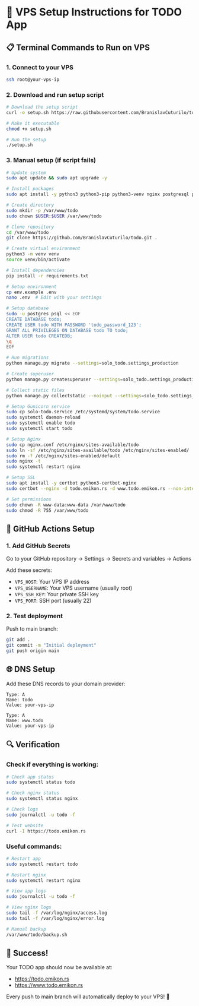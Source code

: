 # 🚀 VPS Setup Instructions for TODO App

## 📋 Terminal Commands to Run on VPS

### 1. Connect to your VPS
```bash
ssh root@your-vps-ip
```

### 2. Download and run setup script
```bash
# Download the setup script
curl -o setup.sh https://raw.githubusercontent.com/BranislavCuturilo/todo/main/setup.sh

# Make it executable
chmod +x setup.sh

# Run the setup
./setup.sh
```

### 3. Manual setup (if script fails)
```bash
# Update system
sudo apt update && sudo apt upgrade -y

# Install packages
sudo apt install -y python3 python3-pip python3-venv nginx postgresql postgresql-contrib git curl

# Create directory
sudo mkdir -p /var/www/todo
sudo chown $USER:$USER /var/www/todo

# Clone repository
cd /var/www/todo
git clone https://github.com/BranislavCuturilo/todo.git .

# Create virtual environment
python3 -m venv venv
source venv/bin/activate

# Install dependencies
pip install -r requirements.txt

# Setup environment
cp env.example .env
nano .env  # Edit with your settings

# Setup database
sudo -u postgres psql << EOF
CREATE DATABASE todo;
CREATE USER todo WITH PASSWORD 'todo_password_123';
GRANT ALL PRIVILEGES ON DATABASE todo TO todo;
ALTER USER todo CREATEDB;
\q
EOF

# Run migrations
python manage.py migrate --settings=solo_todo.settings_production

# Create superuser
python manage.py createsuperuser --settings=solo_todo.settings_production

# Collect static files
python manage.py collectstatic --noinput --settings=solo_todo.settings_production

# Setup Gunicorn service
sudo cp solo-todo.service /etc/systemd/system/todo.service
sudo systemctl daemon-reload
sudo systemctl enable todo
sudo systemctl start todo

# Setup Nginx
sudo cp nginx.conf /etc/nginx/sites-available/todo
sudo ln -sf /etc/nginx/sites-available/todo /etc/nginx/sites-enabled/
sudo rm -f /etc/nginx/sites-enabled/default
sudo nginx -t
sudo systemctl restart nginx

# Setup SSL
sudo apt install -y certbot python3-certbot-nginx
sudo certbot --nginx -d todo.emikon.rs -d www.todo.emikon.rs --non-interactive --agree-tos --email your-email@example.com

# Set permissions
sudo chown -R www-data:www-data /var/www/todo
sudo chmod -R 755 /var/www/todo
```

## 🔧 GitHub Actions Setup

### 1. Add GitHub Secrets
Go to your GitHub repository → Settings → Secrets and variables → Actions

Add these secrets:
- `VPS_HOST`: Your VPS IP address
- `VPS_USERNAME`: Your VPS username (usually root)
- `VPS_SSH_KEY`: Your private SSH key
- `VPS_PORT`: SSH port (usually 22)

### 2. Test deployment
Push to main branch:
```bash
git add .
git commit -m "Initial deployment"
git push origin main
```

## 🌐 DNS Setup

Add these DNS records to your domain provider:
```
Type: A
Name: todo
Value: your-vps-ip

Type: A  
Name: www.todo
Value: your-vps-ip
```

## 🔍 Verification

### Check if everything is working:
```bash
# Check app status
sudo systemctl status todo

# Check nginx status  
sudo systemctl status nginx

# Check logs
sudo journalctl -u todo -f

# Test website
curl -I https://todo.emikon.rs
```

### Useful commands:
```bash
# Restart app
sudo systemctl restart todo

# Restart nginx
sudo systemctl restart nginx

# View app logs
sudo journalctl -u todo -f

# View nginx logs
sudo tail -f /var/log/nginx/access.log
sudo tail -f /var/log/nginx/error.log

# Manual backup
/var/www/todo/backup.sh
```

## 🎯 Success!

Your TODO app should now be available at:
- https://todo.emikon.rs
- https://www.todo.emikon.rs

Every push to main branch will automatically deploy to your VPS! 🚀

